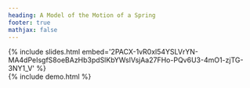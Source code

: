 ```yaml
---
heading: A Model of the Motion of a Spring
footer: true
mathjax: false
---
```


<div class="box" id="slides-wrapper">
	{% include slides.html embed='2PACX-1vR0xl54YSLVrYN-MA4dPeIsgfS8oeBAzHb3pdSlKbYWslVsjAa27FHo-PQv6U3-4mO1-zjTG-3NY1_V' %}
</div>

<div class="box" id="demo-wrapper">
	{% include demo.html %}
</div>
